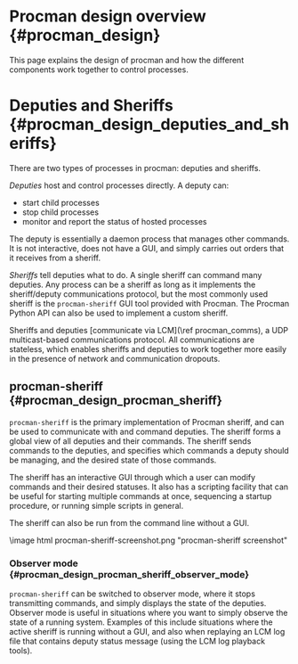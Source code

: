 Procman design overview {#procman_design}
=====================

This page explains the design of procman and how the different components work
together to control processes.

# Deputies and Sheriffs {#procman_design_deputies_and_sheriffs}

There are two types of processes in procman: deputies and sheriffs.

_Deputies_ host and control processes directly.  A deputy can:
- start child processes
- stop child processes
- monitor and report the status of hosted processes

The deputy is essentially a daemon process that manages other commands.  It is
not interactive, does not have a GUI, and simply carries out orders that it
receives from a sheriff.


_Sheriffs_ tell deputies what to do.  A single sheriff can command many
deputies.  Any process can be a sheriff as long as it implements the
sheriff/deputy communications protocol, but the most commonly used sheriff is
the `procman-sheriff` GUI tool provided with Procman.  The Procman Python API
can also be used to implement a custom sheriff.

Sheriffs and deputies [communicate via LCM](\ref procman_comms), a UDP
multicast-based communications protocol.  All communications are stateless,
which enables sheriffs and deputies to work together more easily in the
presence of network and communication dropouts.

## procman-sheriff {#procman_design_procman_sheriff}

`procman-sheriff` is the primary implementation of Procman sheriff, and can
be used to communicate with and command deputies.  The sheriff forms a global
view of all deputies and their commands.  The sheriff sends commands to the
deputies, and specifies which commands a deputy should be managing, and the
desired state of those commands.

The sheriff has an interactive GUI through which a user can modify commands and
their desired statuses.  It also has a scripting facility that can be useful
for starting multiple commands at once, sequencing a startup procedure, or
running simple scripts in general.

The sheriff can also be run from the command line without a GUI.

\image html procman-sheriff-screenshot.png "procman-sheriff screenshot"

### Observer mode {#procman_design_procman_sheriff_observer_mode}

`procman-sheriff` can be switched to observer mode, where it stops
transmitting commands, and simply displays the state of the deputies.  Observer
mode is useful in situations where you want to simply observe the state of a
running system.  Examples of this include situations where the active sheriff
is running without a GUI, and also when replaying an LCM log file that contains
deputy status message (using the LCM log playback tools).
